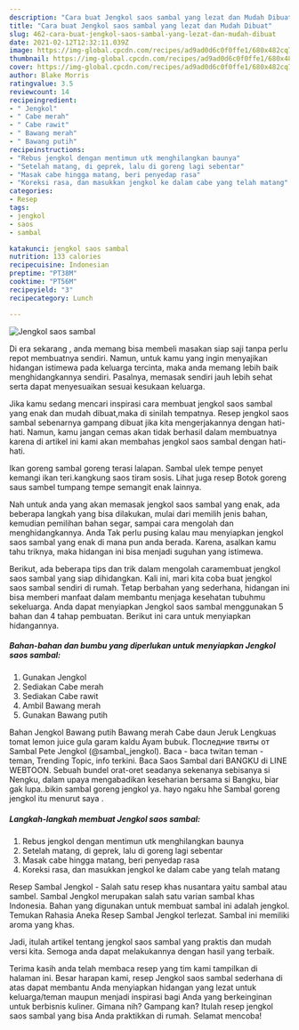 ```yaml
---
description: "Cara buat Jengkol saos sambal yang lezat dan Mudah Dibuat"
title: "Cara buat Jengkol saos sambal yang lezat dan Mudah Dibuat"
slug: 462-cara-buat-jengkol-saos-sambal-yang-lezat-dan-mudah-dibuat
date: 2021-02-12T12:32:11.039Z
image: https://img-global.cpcdn.com/recipes/ad9ad0d6c0f0ffe1/680x482cq70/jengkol-saos-sambal-foto-resep-utama.jpg
thumbnail: https://img-global.cpcdn.com/recipes/ad9ad0d6c0f0ffe1/680x482cq70/jengkol-saos-sambal-foto-resep-utama.jpg
cover: https://img-global.cpcdn.com/recipes/ad9ad0d6c0f0ffe1/680x482cq70/jengkol-saos-sambal-foto-resep-utama.jpg
author: Blake Morris
ratingvalue: 3.5
reviewcount: 14
recipeingredient:
- " Jengkol"
- " Cabe merah"
- " Cabe rawit"
- " Bawang merah"
- " Bawang putih"
recipeinstructions:
- "Rebus jengkol dengan mentimun utk menghilangkan baunya"
- "Setelah matang, di geprek, lalu di goreng lagi sebentar"
- "Masak cabe hingga matang, beri penyedap rasa"
- "Koreksi rasa, dan masukkan jengkol ke dalam cabe yang telah matang"
categories:
- Resep
tags:
- jengkol
- saos
- sambal

katakunci: jengkol saos sambal 
nutrition: 133 calories
recipecuisine: Indonesian
preptime: "PT38M"
cooktime: "PT56M"
recipeyield: "3"
recipecategory: Lunch

---
```



![Jengkol saos sambal](https://img-global.cpcdn.com/recipes/ad9ad0d6c0f0ffe1/680x482cq70/jengkol-saos-sambal-foto-resep-utama.jpg)

Di era  sekarang , anda memang bisa membeli masakan siap saji tanpa perlu repot membuatnya sendiri. Namun, untuk kamu yang ingin menyajikan hidangan istimewa pada keluarga tercinta, maka anda memang lebih baik menghidangkannya sendiri. Pasalnya, memasak sendiri jauh lebih sehat serta dapat menyesuaikan sesuai kesukaan keluarga.

Jika kamu sedang mencari inspirasi cara membuat jengkol saos sambal yang enak dan mudah dibuat,maka di sinilah tempatnya. Resep jengkol saos sambal  sebenarnya gampang dibuat jika kita mengerjakannya dengan hati-hati. Namun, kamu jangan cemas akan tidak berhasil dalam membuatnya 
karena di artikel ini kami akan membahas jengkol saos sambal dengan hati-hati.  

Ikan goreng sambal goreng terasi lalapan. Sambal ulek tempe penyet kemangi ikan teri.kangkung saos tiram sosis. Lihat juga resep Botok goreng saus sambel tumpang tempe semangit enak lainnya.

Nah untuk anda yang akan memasak jengkol saos sambal yang enak, ada beberapa langkah yang bisa dilakukan, mulai dari memilih jenis bahan, kemudian pemilihan bahan segar, sampai cara mengolah dan menghidangkannya. Anda Tak perlu pusing kalau mau menyiapkan jengkol saos sambal yang enak di mana pun anda berada. Karena, asalkan kamu  tahu triknya, maka hidangan ini bisa menjadi suguhan yang istimewa.

Berikut, ada beberapa tips dan trik dalam mengolah caramembuat jengkol saos sambal yang siap dihidangkan. Kali ini, mari kita coba buat jengkol saos sambal sendiri di rumah. Tetap berbahan yang sederhana, hidangan ini bisa memberi manfaat dalam membantu menjaga kesehatan tubuhmu sekeluarga. Anda dapat menyiapkan Jengkol saos sambal menggunakan 5 bahan dan 4 tahap pembuatan. Berikut ini cara untuk menyiapkan hidangannya.

<!--inarticleads1-->

##### Bahan-bahan dan bumbu yang diperlukan untuk menyiapkan Jengkol saos sambal:

1. Gunakan  Jengkol
1. Sediakan  Cabe merah
1. Sediakan  Cabe rawit
1. Ambil  Bawang merah
1. Gunakan  Bawang putih


Bahan Jengkol Bawang putih Bawang merah Cabe daun Jeruk Lengkuas tomat lemon juice gula garam kaldu Ayam bubuk. Последние твиты от Sambal Pete Jengkol (@sambal_jengkol). Baca - baca twitan teman - teman, Trending Topic, info terkini. Baca Saos Sambal dari BANGKU di LINE WEBTOON. Sebuah bundel orat-oret seadanya sekenanya sebisanya si Nengku, dalam upaya mengabadikan keseharian bersama si Bangku, biar gak lupa..bikin sambal goreng jengkol ya. hayo ngaku hhe Sambal goreng jengkol itu menurut saya . 

<!--inarticleads2-->

##### Langkah-langkah membuat Jengkol saos sambal:

1. Rebus jengkol dengan mentimun utk menghilangkan baunya
1. Setelah matang, di geprek, lalu di goreng lagi sebentar
1. Masak cabe hingga matang, beri penyedap rasa
1. Koreksi rasa, dan masukkan jengkol ke dalam cabe yang telah matang


Resep Sambal Jengkol - Salah satu resep khas nusantara yaitu sambal atau sambel. Sambal Jengkol merupakan salah satu varian sambal khas Indonesia. Bahan yang digunakan untuk membuat sambal ini adalah jengkol. Temukan Rahasia Aneka Resep Sambal Jengkol terlezat. Sambal ini memiliki aroma yang khas. 

Jadi, itulah artikel tentang  jengkol saos sambal  yang praktis dan mudah versi kita. Semoga anda dapat melakukannya dengan hasil yang terbaik. 

Terima kasih anda telah membaca resep yang tim kami tampilkan di halaman ini. Besar harapan kami, resep  Jengkol saos sambal sederhana di atas dapat membantu Anda menyiapkan hidangan yang lezat untuk keluarga/teman maupun menjadi inspirasi bagi Anda yang berkeinginan untuk berbisnis kuliner. Gimana nih? Gampang kan? Itulah resep jengkol saos sambal yang bisa Anda praktikkan di rumah. Selamat mencoba!

